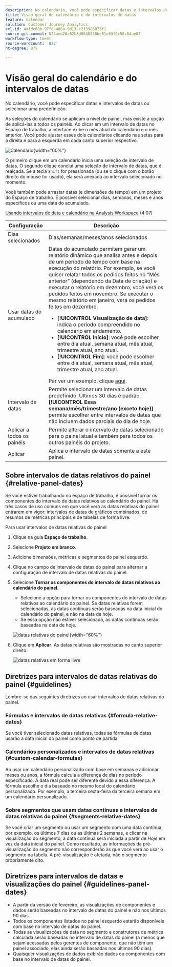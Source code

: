 ```yaml
---
description: No calendário, você pode especificar datas e intervalos de datas ou selecionar uma predefinição.
title: Visão geral do calendário e do intervalos de datas
feature: Calendar
solution: Customer Journey Analytics
exl-id: 4afdc68b-97f8-4d8a-9d13-e2f3986873f1
source-git-commit: 524aed20a62b8d8648230be81c63f9c58c84ae87
workflow-type: tm+mt
source-wordcount: '822'
ht-degree: 87%

---
```


# Visão geral do calendário e do intervalos de datas

No calendário, você pode especificar datas e intervalos de datas ou selecionar uma predefinição.

As seleções do calendário se aplicam a nível de painel, mas existe a opção de aplicá-las a todos os painéis. Ao clicar em um intervalo de datas no Espaço de trabalho, a interface exibe o mês atual do calendário e o mês anterior. Você pode ajustar esses dois calendários clicando nas setas para a direita e para a esquerda em cada canto superior respectivo.

![Calendário](assets/aw_calendar2.png){width="60%"}

O primeiro clique em um calendário inicia uma seleção de intervalo de datas. O segundo clique conclui uma seleção de intervalo de datas, que é realçada. Se a tecla `Shift` for pressionada (ou se o clique com o botão direito do mouse for usado), ela será anexada ao intervalo selecionado no momento.

Você também pode arrastar datas (e dimensões de tempo) em um projeto do Espaço de trabalho. É possível selecionar dias, semanas, meses e anos específicos ou uma data do acumulado.

[Usando intervalos de data e calendário na Analysis Workspace](https://experienceleague.adobe.com/docs/analytics-learn/tutorials/analysis-workspace/calendar-and-date-ranges/using-dates-in-analysis-workspace.html?lang=pt-BR) (4:07)

| Configuração | Descrição |
| --- | --- |
| Dias selecionados | Dias/semanas/meses/anos selecionados |
| Usar datas do acumulado | Datas do acumulado permitem gerar um relatório dinâmico que analisa antes e depois de um período de tempo com base na execução do relatório. Por exemplo, se você quiser relatar todos os pedidos feitos no “Mês anterior” (dependendo da Data de criação) e executar o relatório em dezembro, você verá os pedidos feitos em novembro. Se executar o mesmo relatório em janeiro, verá os pedidos feitos em dezembro.<ul><li>**[!UICONTROL Visualização de data]**: indica o período compreendido no calendário em andamento.</li><li>**[!UICONTROL Início]**: você pode escolher entre dia atual, semana atual, mês atual, trimestre atual, ano atual.</li><li>**[!UICONTROL Fim]**: você pode escolher entre dia atual, semana atual, mês atual, trimestre atual, ano atual.</li></ul>Par ver um exemplo, clique [aqui](/help/components/date-ranges/custom-date-ranges.md). |
| Intervalo de datas | Permite selecionar um intervalo de datas predefinido. Últimos 30 dias é padrão. **[!UICONTROL Essa semana/mês/trimestre/ano (exceto hoje)]** permite escolher entre intervalos de datas que não incluem dados parciais do dia de hoje. |
| Aplicar a todos os painéis | Permite alterar o intervalo de datas selecionado para o painel atual e também para todos os outros painéis do projeto. |
| Aplicar | Aplica o intervalo de datas somente a este painel. |

## Sobre intervalos de datas relativos do painel {#relative-panel-dates}

Se você estiver trabalhando no espaço de trabalho, é possível tornar os componentes do intervalo de datas relativos ao calendário do painel. Há três casos de uso comuns em que você verá as datas relativas do painel entrarem em vigor: intervalos de datas de gráficos combinados, de resumos de métricas principais e de tabelas de forma livre.

Para usar intervalos de datas relativas do painel

1. Clique na guia **Espaço de trabalho**.
1. Selecione **Projeto em branco**.
1. Adicione dimensões, métricas e segmentos do painel esquerdo.
1. Clique no campo de intervalo de datas do painel para alternar a configuração de intervalo de datas relativas do painel.
1. Selecione **Tornar os componentes do intervalo de datas relativos ao calendário do painel**.
   * Selecione a opção para tornar os componentes do intervalo de datas relativos ao calendário do painel.
Se datas relativas forem selecionadas, as datas contínuas serão baseadas na data inicial do calendário do painel, e não na data de hoje.
   * Se essa opção não estiver selecionada, as datas contínuas serão baseadas na data de hoje.

   ![datas relativas do painel](assets/relative-date-selected.png){width="60%"}

1. Clique em **Aplicar**.
As datas relativas são mostradas no canto superior direito.

   ![datas relativas em forma livre](assets/relative-date-range1.png)

## Diretrizes para intervalos de datas relativas do painel {#guidelines}

Lembre-se das seguintes diretrizes ao usar intervalos de datas relativas do painel.

### Fórmulas e intervalos de datas relativas {#formula-relative-dates}

Se você tiver selecionado datas relativas, todas as fórmulas de datas usarão a data inicial do painel como ponto de partida.

### Calendários personalizados e intervalos de datas relativas {#custom-calendar-formulas}

Ao usar um calendário personalizado com base em semanas e adicionar meses ou anos, a fórmula calcula a diferença de dias no período especificado. A data real pode ser diferente devido a essa diferença. A fórmula escolhe o dia baseado no mesmo local do calendário personalizado. Por exemplo, a terceira sexta-feira da terceira semana em um calendário personalizado.

### Sobre segmentos que usam datas contínuas e intervalos de datas relativas do painel {#segments-relative-dates}

Se você criar um segmento ou usar um segmento com uma data contínua, por exemplo, os últimos 7 dias ou as últimas 2 semanas, e clicar na visualização do segmento, a data contínua será iniciada a partir de *Hoje* em vez da data inicial do painel. Como resultado, as informações da pré-visualização do segmento não corresponderão às que você verá ao usar o segmento na tabela. A pré-visualização é afetada, não o segmento propriamente dito.

## Diretrizes para intervalos de datas e visualizações do painel {#guidelines-panel-dates}

* A partir da versão de fevereiro, as visualizações de componentes e dados serão baseadas no intervalo de datas do painel e não nos últimos 90 dias.
* Todos os componentes listados no painel esquerdo estarão disponíveis com base no intervalo de datas do painel.
* Todas as visualizações de data no segmento e construtores de métrica calculada serão baseadas no intervalo de datas do painel (a menos que sejam acessadas pelos gerentes de componente, que não têm um painel associado, elas ainda serão baseadas nos últimos 90 dias).
* Quaisquer visualizações de dados exibirão dados ou componentes com base no intervalo de datas do painel.